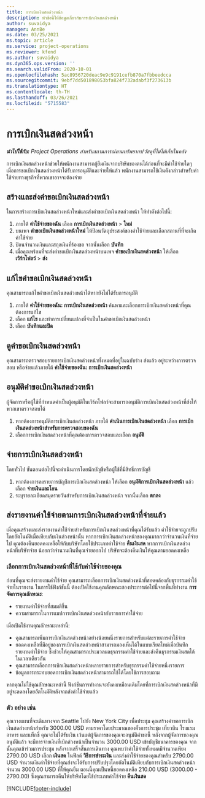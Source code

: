 ```yaml
---
title: การเบิกเงินสดล่วงหน้า
description: หัวข้อนี้ให้ข้อมูลเกี่ยวกับการเบิกเงินสดล่วงหน้า
author: suvaidya
manager: AnnBe
ms.date: 03/25/2021
ms.topic: article
ms.service: project-operations
ms.reviewer: kfend
ms.author: suvaidya
ms.dyn365.ops.version: ''
ms.search.validFrom: 2020-10-01
ms.openlocfilehash: 5ac8956720deac9e9c9191cefb870a7fbbeedcca
ms.sourcegitcommit: 9ebf7dd501898053bfa824f732adabf3f273613b
ms.translationtype: HT
ms.contentlocale: th-TH
ms.lasthandoff: 03/26/2021
ms.locfileid: "5715583"
---
```

# <a name="cash-advance"></a>การเบิกเงินสดล่วงหน้า

_**นำไปใช้กับ:** Project Operations สำหรับสถานการณ์ตามทรัพยากร/วัสดุที่ไม่ได้เก็บในคลัง_

การเบิกเงินสดล่วงหน้าช่วยให้พนักงานสามารถกู้ยืมเงินจากบริษัทของตนได้ก่อนที่จะมีค่าใช้จ่ายใดๆ เมื่อการขอเบิกเงินสดล่วงหน้าได้รับการอนุมัติและจ่ายให้แล้ว พนักงานสามารถใช้เงินดังกล่าวสำหรับค่าใช้จ่ายทางธุรกิจที่พวกเขาอาจจะต้องจ่าย 

## <a name="create-and-submit-a-cash-advance-request"></a>สร้างและส่งคำขอเบิกเงินสดล่วงหน้า
ในการสร้างการเบิกเงินสดล่วงหน้าใหม่และส่งคำขอเบิกเงินสดล่วงหน้า ให้ทำดังต่อไปนี้: 

1. ภายใต้ **ค่าใช้จ่ายของฉัน** เลือก **การเบิกเงินสดล่วงหน้า** > **ใหม่** 
2. บนเพจ **คำขอเบิกเงินสดล่วงหน้าใหม่** ให้ป้อนวัตถุประสงค์ของค่าใช้จ่ายและเลือกสถานที่ที่จะเกิดค่าใช้จ่าย
3. ป้อนจำนวนเงินและสกุลเงินที่ร้องขอ จากนั้นเลือก **บันทึก** 
4. เมื่อคุณพร้อมที่จะส่งคำขอเบิกเงินสดล่วงหน้าบนเพจ **คำขอเบิกเงินสดล่วงหน้า** ให้เลือก **เวิร์กโฟลว์** > **ส่ง**

## <a name="modify-a-cash-advance-request"></a>แก้ไขคำขอเบิกเงินสดล่วงหน้า

คุณสามารถแก้ไขคำขอเบิกเงินสดล่วงหน้าได้หากยังไม่ได้รับการอนุมัติ

1. ภายใต้ **ค่าใช้จ่ายของฉัน: การเบิกเงินสดล่วงหน้า** ค้นหาและเลือกการเบิกเงินสดล่วงหน้าที่คุณต้องการแก้ไข
2. เลือก **แก้ไข** และทำการเปลี่ยนแปลงที่จำเป็นในคำขอเบิกเงินสดล่วงหน้า 
3. เลือก **บันทึกและปิด**


## <a name="view-cash-advance-requests"></a>ดูคำขอเบิกเงินสดล่วงหน้า
คุณสามารถตรวจสอบรายการเบิกเงินสดล่วงหน้าทั้งหมดที่อยู่ในฉบับร่าง ส่งแล้ว อยู่ระหว่างการตรวจสอบ หรือจ่ายแล้วภายใต้ **ค่าใช้จ่ายของฉัน: การเบิกเงินสดล่วงหน้า** 

## <a name="approve-cash-advance-requests"></a>อนุมัติคำขอเบิกเงินสดล่วงหน้า

ผู้จัดการหรือผู้ใช้ที่กำหนดค่าเป็นผู้อนุมัติในเวิร์กโฟลว์จะสามารถอนุมัติการเบิกเงินสดล่วงหน้าที่ส่งให้พวกเขาตรวจสอบได้ 

1. หากต้องการอนุมัติการเบิกเงินสดล่วงหน้า ภายใต้ **ดำเนินการเบิกเงินสดล่วงหน้า** เลือก **การเบิกเงินสดล่วงหน้าสำหรับการตรวจสอบของฉัน**
2. เลือกการเบิกเงินสดล่วงหน้าที่คุณต้องการตรวจสอบและเลือก **อนุมัติ**  

## <a name="pay-cash-advances"></a>จ่ายการเบิกเงินสดล่วงหน้า 
โดยทั่วไป ขั้นตอนต่อไปนี้จะดำเนินการโดยนักบัญชีหรือผู้ใช้ที่มีสิทธิ์การบัญชี

1. หากต้องการลงรายการบัญชีการเบิกเงินสดล่วงหน้า ให้เลือก **อนุมัติการเบิกเงินสดล่วงหน้า** แล้วเลือก **จ่ายเงินและโอน**  
2. ระบุรายละเอียดสมุดรายวันสำหรับการเบิกเงินสดล่วงหน้า จากนั้นเลือก **ตกลง** 

## <a name="submit-an-expense-report-against-a-paid-cash-advance"></a>ส่งรายงานค่าใช้จ่ายตามการเบิกเงินสดล่วงหน้าที่จ่ายแล้ว 

เมื่อคุณสร้างและส่งรายงานค่าใช้จ่ายสำหรับการเบิกเงินสดล่วงหน้าที่คุณได้รับแล้ว ค่าใช้จ่ายจะถูกปรับโดยอัตโนมัติเมื่อเทียบกับเงินล่วงหน้านั้น หากการเบิกเงินสดล่วงหน้าของคุณมากกว่าจำนวนเงินที่จ่ายไป คุณต้องคืนยอดคงเหลือให้กับบริษัทโดยใช้ประเภทค่าใช้จ่าย **คืนเงินสด** หากการเบิกเงินสดล่วงหน้าที่บริษัทจ่าย น้อยกว่าจำนวนเงินที่คุณจ่ายออกไป บริษัทจะต้องคืนเงินให้คุณตามยอดคงเหลือ 

### <a name="select-cash-advances-that-apply-to-your-expenses"></a>เลือกการเบิกเงินสดล่วงหน้าที่ใช้กับค่าใช้จ่ายของคุณ
ก่อนที่คุณจะส่งรายงานค่าใช้จ่าย คุณสามารถเลือกการเบิกเงินสดล่วงหน้าที่สอดคล้องกับธุรกรรมค่าใช้จ่ายในรายงาน ในการใช้ฟังก์ชันนี้ ต้องเปิดใช้งานคุณลักษณะสองประการต่อไปนี้จากพื้นที่ทำงาน **การจัดการคุณลักษณะ**:

  - รายงานค่าใช้จ่ายที่สมมติขึ้น
  - ความสามารถในการแมปการเบิกเงินสดล่วงหน้ากับรายการค่าใช้จ่าย
 
 เมื่อเปิดใช้งานคุณลักษณะเหล่านี้:
 
  - คุณสามารถเพิ่มการเบิกเงินสดล่วงหน้าอย่างน้อยหนึ่งรายการสำหรับแต่ละรายการค่าใช้จ่าย
  - ยอดคงเหลือที่มีอยู่ของการเบิกเงินสดล่วงหน้าสามารถมองเห็นได้ในแบบเรียลไทม์เมื่อบันทึกรายงานค่าใช้จ่าย ซึ่งช่วยให้คุณสามารถประมวลผลธุรกรรมค่าใช้จ่ายและส่งคืนธุรกรรมเงินสดได้ในเวลาเดียวกัน
  - คุณสามารถเลือกการเบิกเงินสดล่วงหน้าหลายรายการสำหรับธุรกรรมค่าใช้จ่ายหนึ่งรายการ
  - ข้อมูลการกระทบยอดการเบิกเงินสดล่วงหน้าสามารถใช้ได้โดยใช้การสอบถาม 
 
หากคุณไม่ใช้คุณลักษณะเหล่านี้ ฟังก์ชันการทำงานจะยังคงเหมือนเดิมโดยที่การเบิกเงินสดล่วงหน้าที่มีอยู่จะลดลงโดยอัตโนมัติหลังจากส่งค่าใช้จ่ายแล้ว

### <a name="example"></a>ตัว อย่าง เช่น 
คุณวางแผนที่จะเดินทางจาก Seattle ไปยัง New York City เพื่อประชุม คุณสร้างคำขอการเบิกเงินสดล่วงหน้าสำหรับ 3000.00 USD ตามราคาโดยประมาณของตั๋วการประชุม เที่ยวบิน โรงแรม อาหาร และแท็กซี่ คุณจะไม่ได้รับเงิน เว้นแต่ผู้จัดการของคุณจะอนุมัติคำขอนี้ หลังจากผู้จัดการของคุณอนุมัติแล้ว จะมีการจ่ายเงินที่เบิกล่วงหน้าเป็นจำนวน 3000.00 USD เข้าบัญชีธนาคารของคุณ จากนั้นคุณเข้าร่วมการประชุม หลังจากเสร็จสิ้นการเดินทาง คุณพบว่าค่าใช้จ่ายทั้งหมดมีจำนวนเพียง 2790.00 USD เลือก **เงินสด** ในฟิลด์ **วิธีการชำระเงิน** และส่งค่าใช้จ่ายของคุณสำหรับ 2790.00 USD จำนวนเงินค่าใช้จ่ายที่คุณส่งจะได้รับการปรับปรุงโดยอัตโนมัติเทียบกับการเบิกเงินสดล่วงหน้าจำนวน 3000.00 USD ที่ให้คุณยืม ตอนนี้คุณเป็นหนี้ยอดคงเหลือ 210.00 USD (3000.00 - 2790.00) ซึ่งคุณสามารถคืนให้บริษัทโดยใช้ประเภทค่าใช้จ่าย **คืนเงินสด**



[!INCLUDE[footer-include](../includes/footer-banner.md)]
